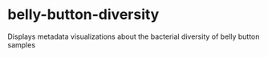 # belly-button-diversity
Displays metadata visualizations about the bacterial diversity of belly button samples
